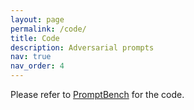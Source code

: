 ```yaml
---
layout: page
permalink: /code/
title: Code
description: Adversarial prompts
nav: true
nav_order: 4
---
```


Please refer to [PromptBench](aka.ms/promptbench) for the code.
